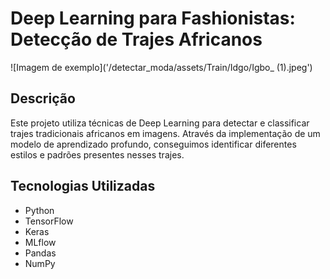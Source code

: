 # Deep Learning para Fashionistas: Detecção de Trajes Africanos

![Imagem de exemplo]('/detectar_moda/assets/Train/Idgo/Igbo_ (1).jpeg')

## Descrição
Este projeto utiliza técnicas de Deep Learning para detectar e classificar trajes tradicionais africanos em imagens. Através da implementação de um modelo de aprendizado profundo, conseguimos identificar diferentes estilos e padrões presentes nesses trajes.

## Tecnologias Utilizadas
- Python
- TensorFlow
- Keras
- MLflow
- Pandas
- NumPy

